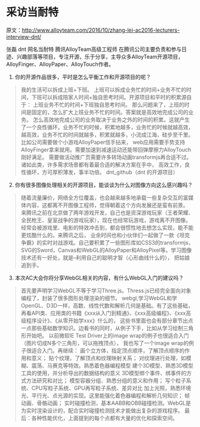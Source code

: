 # 采访当耐特
原文：http://www.alloyteam.com/2016/10/zhang-lei-ac2016-lecturers-interview-dnt/  


张磊 dnt 网名当耐特
腾讯AlloyTeam高级工程师
在腾讯公司主要负责和参与日迹、兴趣部落等项目，专注开源，乐于分享，主导众多AlloyTeam开源项目，
AlloyFinger、AlloyPaper、AlloyTouch作者。

1. 你的开源作品很多，平时是怎么平衡工作和开源项目的呢？
> 我的生活可以拆成上班+下班。
上班可以拆成业务忙的时间+业务不忙的时间，下班可以拆成陪家人时间+独自思考时间。开源项目和平时的积累源自于：
上班业务不忙的时间+下班独自思考时间。
那么问题来了，上班的时间是固定的，怎么扩大上班业务不忙的时间。答案就是高效地完成公司的业务。
怎么高效地完成公司的业务取决于业务之外的时间的积累。这就产生了一个良性循环。业务不忙的时候，积累地越多，业务忙的时候就越高效，
越高效，业务不忙的时间就越多，积累就越多，小流成江海，硅步至千里。比如公司需要做个小游戏AlloyPaper信手拈来，
web应用需要手势支持AlloyFinger拿来就用。需要加速到减速运动还能带回弹摩擦力AlloyTouch刚好满足。
需要做活动推广页需要许多转场动画transformjs再合适不过。诸如此类，许多需求场景都有着最合适的解决方案在手中，
高效工作，良性循环，方可厚积薄发，事半功倍。
dnt_github（dnt 的开源项目）

2. 你有很多图像处理相关的开源项目，能谈谈为什么对图像方向这么感兴趣吗？
> 随着流量廉价，网络全方位覆盖，也会越来越多地承载一些复杂交互的富媒体内容，这都离不开图像工程师，觉得朝着这个方向发展还是蛮有前景。
来腾讯之前在北京做了两年游戏开发，自己也是资深游戏玩家（王者荣耀、全民枪王、皇室战争的游戏玩家），现在也经常玩游戏，游戏离不开图像。
经常会被游戏里、电影的特效冲击到，都会很惯性地去想怎么实现，能不能更炫酷什么的。来腾讯之后，
业余时间也和小伙伴们一起做了一款《坦克争霸》的实时对战游戏。自己要积累了一些图形库如CSS3的transformjs，
SVG的Sword，Canvas和WebGL的AlloyPaper和AlloyPixel等。学习图像技术还有一好处，就是–利用自己的聪明才智（心形曲线什么的），
把姑娘追到手。
 
3. 本次AC大会你将分享WebGL相关的内容，有什么WebGL入门的建议吗？
> 首先要声明学习WebGL不等于学习Three.js。Thress.js已经完全面向对象编程了，封装了很多图形处理渲染的细节。
webgl,学习WebGL和学OpenGL、D3D一样，高数、线性代数和解析几何是基础。有了这些基础，
再看API类、应用类的书籍《xxx从入门到精通》、《xxx高级编程》、《xxx高级程序设计》、《从零开始学xxx》什么的，
这些书里面也会有部分章节出点一点那些基础数学知识。边看书的同时，从例子下手，比如从学习绘制三角形开始吧。
以前微软IE Test Driver上的image wrap的例子也很适合入门（图片切成N多个三角形，可以拖拽顶点），
我也写了一个image wrap的例子很适合入门。再继续：
画个立方体，指定顶点顺序，了解顶点顺序的作用和意义；
贴个纹理，了解顶点和纹理映射关系；
对纹理进行处理，如模糊、震荡、马赛克等特效。熟悉着色器编程模型
建个3D模型、熟悉3D模型工具的使用，并分析导出的数据结构的意义
3D模型绑个事件、绑事件的方式方法研究和对比；
模型容器分组、熟悉分组的意义和作用；
写个粒子系统、CPU写粒子系统、GPU再写粒子系统、差异对比
加上光照，熟悉环境光、平行光、点光源的实现。这里能强化着色器编程和解析几何知识；
帧动画、骨骼动画；
实时碰撞检测，基本AABB和OBB碰撞检测。WebGL是为实时渲染设计的，配合实时碰撞检测技术才能做出复杂的游戏程序。
最后：各种性能优化，上面提到的每个点都有大量的优化和探索空间。